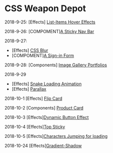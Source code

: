 # CSS Weapon Depot


2018-9-25: [Effects] [List-Items Hover Effects](/Effects/List_Items_Hover/)

2018-9-26: [COMPOMENT][A Sticky Nav Bar](/Components/StickNavBar/)

2018-9-27:  
- [Effects] [CSS Blur](/Effects/CSS-Blur/)
- [COMPOMENT][A Sign-in Form](/Components/SigninForm/)         

2018-9-28: [Components] [Image Gallery Portfolios](/Components/Portfolios/)

2018-9-29 
- [Effects] [Snake Loading Animation](/Effects/Snake_Loading/)
- [Effects] [Parallax](/Effects/Parallax/)



2018-10-1 [Effects] [Flip Card](/Effects/Flip_Card/)

2018-10-2 [Components] [Product Card](/Components/ProductCard/)

2018-10-3 [Effects][Dynamic Button Effect](/Effects/Dynamic_Button_Effect/)

2018-10-4 [Effects][Top Sticky](/Effects/Top-Sticky-Effect/)

2018-10-5 [Effects][Characters Jumping for loading](/Effects/Jumping-Effects/)

2018-10-24 [Effects][Gradient-Shadow](/Effects/Gradient-Shadow/)